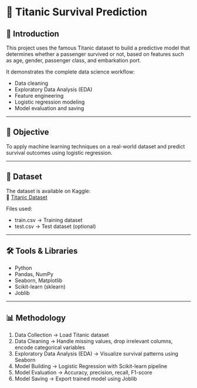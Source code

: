 # 🚢 Titanic Survival Prediction  

## 📖 Introduction  
This project uses the famous Titanic dataset to build a predictive model that determines whether a passenger survived or not, based on features such as age, gender, passenger class, and embarkation port.  

It demonstrates the complete data science workflow:  
- Data cleaning  
- Exploratory Data Analysis (EDA)  
- Feature engineering  
- Logistic regression modeling  
- Model evaluation and saving  

---

## 🎯 Objective  
To apply machine learning techniques on a real-world dataset and predict survival outcomes using logistic regression.  

---

## 📂 Dataset  
The dataset is available on Kaggle:  
🔗 [Titanic Dataset](https://www.kaggle.com/c/titanic/data)  

Files used:  
- train.csv → Training dataset  
- test.csv → Test dataset (optional)  

---

## 🛠 Tools & Libraries  
- Python  
- Pandas, NumPy  
- Seaborn, Matplotlib  
- Scikit-learn (sklearn)  
- Joblib  

---

## 📊 Methodology  
1. Data Collection → Load Titanic dataset  
2. Data Cleaning → Handle missing values, drop irrelevant columns, encode categorical variables  
3. Exploratory Data Analysis (EDA) → Visualize survival patterns using Seaborn  
4. Model Building → Logistic Regression with Scikit-learn pipeline  
5. Model Evaluation → Accuracy, precision, recall, F1-score  
6. Model Saving → Export trained model using Joblib  
